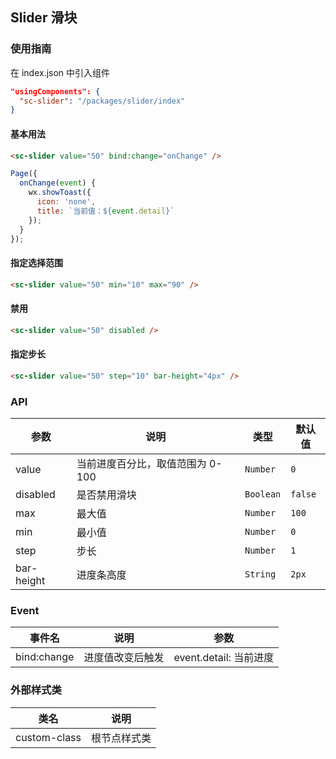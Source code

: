 ## Slider 滑块

### 使用指南
在 index.json 中引入组件
```json
"usingComponents": {
  "sc-slider": "/packages/slider/index"
}
```
#### 基本用法

```html
<sc-slider value="50" bind:change="onChange" />
```

```js
Page({
  onChange(event) {
    wx.showToast({
      icon: 'none',
      title: `当前值：${event.detail}`
    });
  }
});
```

#### 指定选择范围

```html
<sc-slider value="50" min="10" max="90" />
```

#### 禁用

```html
<sc-slider value="50" disabled />
```

#### 指定步长

```html
<sc-slider value="50" step="10" bar-height="4px" />
```

### API

| 参数       | 说明      | 类型       | 默认值       |
|------|------|------|-------|
| value | 当前进度百分比，取值范围为 0-100 | `Number` | `0` |
| disabled | 是否禁用滑块 | `Boolean` | `false` |
| max | 最大值 | `Number` | `100` |
| min | 最小值 | `Number` | `0` |
| step | 步长 | `Number` | `1` |
| bar-height | 进度条高度 | `String` | `2px` |

### Event

| 事件名 | 说明 | 参数 |
|------|------|------|
| bind:change | 进度值改变后触发 | event.detail: 当前进度 |

### 外部样式类

| 类名 | 说明 |
|------|------|
| custom-class | 根节点样式类 |
